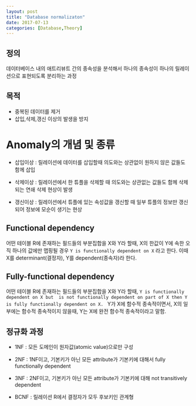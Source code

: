 ```yaml
---
layout: post
title: "Database normalizaton"
date: 2017-07-13
categories: [Database,Theory]
---
```

## 정의
데이터베이스 내의 애트리뷰트 간의 종속성을 분석해서 하나의 종속성이 하나의 릴레이션으로 표현되도록 분리하는 과정 

## 목적
- 중복된 데이터를 제거
- 삽입,삭제,갱신 이상의 발생을 방지

# Anomaly의 개념 및 종류
- 삽입이상 : 릴레이션에 데이터를 삽입할때 의도와는 상관없이 원하지 않은 값들도 함께 삽입

- 삭제이상 : 릴레이션에서 한 튜플을 삭제할 때 의도와는 상관없는 값들도 함께 삭제되는 연쇄 삭제 현상이 발생

- 갱신이상 : 릴레이션에서 튜플에 있는 속성값을 갱신할 때 일부 튜플의 정보만 갱신되어 정보에 모순이 생기는 현상

## Functional dependency
어떤 테이블 R에 존재하는 필드들의 부분집합을 X와 Y라 할때, X의 한값이 Y에 속한 오직 하나의 값에만 맵핑될 경우 ```Y is functionally dependent on X``` 라고 한다. 이때 X를 determinant(결정자), Y를 dependent(종속자)라 한다.

## Fully-functional dependency
어떤 테이블 R에 존재하는 필드들의 부분집합을 X와 Y라 할때, 
```Y is functionally dependent on X but  is not functionally dependent on part of X then Y is fully functionally dependent on X. ```
Y가 X에 함수적 종속적이면서, X의 일부에는 함수적 종속적이지 않을때, Y는 X에 완전 함수적 종속적이라고 말함.

## 정규화 과정
- 1NF : 모든 도메인이 원자값(atomic value)으로만 구성

- 2NF : 1NF이고, 기본키가 아닌 모든 attribute가 기본키에 대해서 fully functionally dependent

- 3NF : 2NF이고, 기본키가 아닌 모든 attribute가 기본키에 대해 not transitively dependent

- BCNF : 릴레이션 R에서 결정자가 모두 후보키인 관계형
